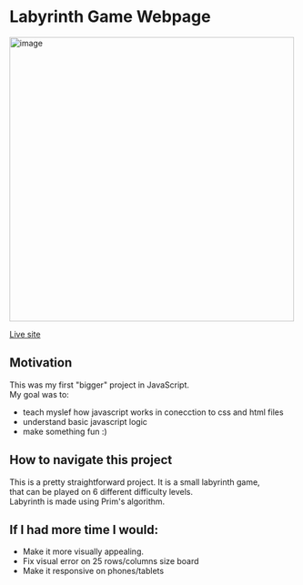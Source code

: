 # Labyrinth Game Webpage
<img src="https://user-images.githubusercontent.com/105423536/176178840-56bc87e6-fe50-45a7-8080-ddd81218b3f3.png" alt="image" width="500"/>
<br/>

[Live site](https://labyrinth-game-neon.vercel.app/)

## Motivation  <br />
  This was my first "bigger"  project in JavaScript. <br />
  My goal was to: <br />
  - teach myslef how javascript works in conecction to css and html files
  - understand basic javascript logic
  - make something fun :)

 ## How to navigate this project <br />

 This is a pretty straightforward project. It is a small labyrinth game, <br />
 that can be played on 6 different difficulty levels. <br />
 Labyrinth is made using Prim's algorithm.

 ## If I had more time I would: <br />
 - Make it more visually appealing.  
 - Fix visual error on 25 rows/columns size board
 - Make it responsive on phones/tablets 
